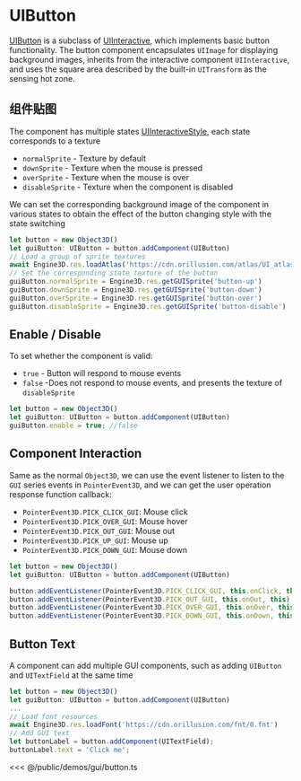 # UIButton

[UIButton](/api/classes/UIButton.md) is a subclass of [UIInteractive](/api/classes/UIInteractive), which implements basic button functionality. The button component encapsulates `UIImage` for displaying background images, inherits from the interactive component `UIInteractive`, and uses the square area described by the built-in `UITransform` as the sensing hot zone.

## 组件贴图

The component has multiple states [UIInteractiveStyle](/api/enums/UIInteractiveStyle.md), each state corresponds to a texture
- `normalSprite` - Texture by default
- `downSprite` - Texture when the mouse is pressed
- `overSprite` - Texture when the mouse is over
- `disableSprite` - Texture when the component is disabled

We can set the corresponding background image of the component in various states to obtain the effect of the button changing style with the state switching
```ts
let button = new Object3D()
let guiButton: UIButton = button.addComponent(UIButton)
// Load a group of sprite textures
await Engine3D.res.loadAtlas('https://cdn.orillusion.com/atlas/UI_atlas.json')
// Set the corresponding state texture of the button
guiButton.normalSprite = Engine3D.res.getGUISprite('button-up')
guiButton.downSprite = Engine3D.res.getGUISprite('button-down')
guiButton.overSprite = Engine3D.res.getGUISprite('button-over')
guiButton.disableSprite = Engine3D.res.getGUISprite('button-disable')
```

## Enable / Disable
To set whether the component is valid:
- `true` - Button will respond to mouse events
- `false` -Does not respond to mouse events, and presents the texture of `disableSprite`

```ts
let button = new Object3D()
let guiButton: UIButton = button.addComponent(UIButton)
guiButton.enable = true; //false
```

## Component Interaction
Same as the normal `Object3D`, we can use the event listener to listen to the `GUI` series events in `PointerEvent3D`, and we can get the user operation response function callback:

- `PointerEvent3D.PICK_CLICK_GUI`: Mouse click
- `PointerEvent3D.PICK_OVER_GUI`: Mouse hover
- `PointerEvent3D.PICK_OUT_GUI`: Mouse out
- `PointerEvent3D.PICK_UP_GUI`: Mouse up
- `PointerEvent3D.PICK_DOWN_GUI`: Mouse down

```ts
let button = new Object3D()
let guiButton: UIButton = button.addComponent(UIButton)

button.addEventListener(PointerEvent3D.PICK_CLICK_GUI, this.onClick, this)
button.addEventListener(PointerEvent3D.PICK_OUT_GUI, this.onOut, this)
button.addEventListener(PointerEvent3D.PICK_OVER_GUI, this.onOver, this)
button.addEventListener(PointerEvent3D.PICK_DOWN_GUI, this.onDown, this)
```

## Button Text
A component can add multiple GUI components, such as adding `UIButton` and `UITextField` at the same time

```ts
let button = new Object3D()
let guiButton: UIButton = button.addComponent(UIButton)
...
// Load font resources
await Engine3D.res.loadFont('https://cdn.orillusion.com/fnt/0.fnt')
// Add GUI text
let buttonLabel = button.addComponent(UITextField);
buttonLabel.text = 'Click me';
```

<Demo :height="500" src="/demos/gui/button.ts"></Demo>

<<< @/public/demos/gui/button.ts